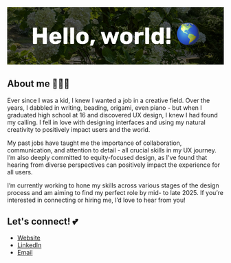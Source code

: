 <img src="12-26-profile-header.png" />

## About me 🧑🏾‍💻

Ever since I was a kid, I knew I wanted a job in a creative field. Over the years, I dabbled in writing, beading, origami, even piano - but when I graduated high school at 16 and discovered UX design, I knew I had found my calling. I fell in love with designing interfaces and using my natural creativity to positively impact users and the world.

My past jobs have taught me the importance of collaboration, communication, and attention to detail - all crucial skills in my UX journey. I’m also deeply committed to equity-focused design, as I've found that hearing from diverse perspectives can positively impact the experience for all users.

I’m currently working to hone my skills across various stages of the design process and am aiming to find my perfect role by mid- to late 2025. If you’re interested in connecting or hiring me, I’d love to hear from you!

## Let's connect! 💕
- [Website](https://firebreather65.framer.website/)
- [LinkedIn](https://www.linkedin.com/in/malycia-ashley/)
- [Email](mailto:malyciaashley@gmail.com)
